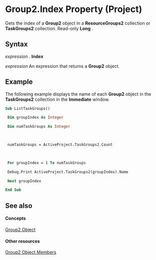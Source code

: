 
# Group2.Index Property (Project)

Gets the index of a  **Group2** object in a **ResourceGroups2** collection or **TaskGroups2** collection. Read-only **Long** .


## Syntax

 _expression_ . **Index**

 _expression_ An expression that returns a **Group2** object.


## Example

The following example displays the name of each  **Group2** object in the **TaskGroups2** collection in the **Immediate** window.


```vb
Sub ListTaskGroups() 

 Dim groupIndex As Integer 

 Dim numTaskGroups As Integer 

 

 numTaskGroups = ActiveProject.TaskGroups2.Count 

 

 For groupIndex = 1 To numTaskGroups 

 Debug.Print ActiveProject.TaskGroups2(groupIndex).Name 

 Next groupIndex 

End Sub
```


## See also


#### Concepts


[Group2 Object](a7a61fa4-e752-006e-a47e-03987b04f01c.md)
#### Other resources


[Group2 Object Members](69c5069c-3fd6-fbb5-d886-ebbda667cba4.md)
